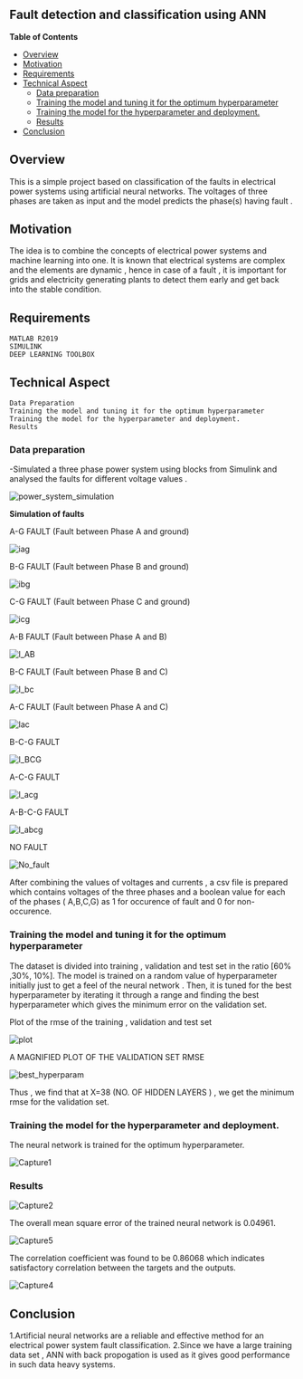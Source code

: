 ## Fault detection and classification using ANN







**Table of Contents**
- [Overview](#overview)
- [Motivation](#motivation)
- [Requirements](#requirements)
- [Technical Aspect](#technical-aspect)
  * [Data preparation](#data-preparation)
  * [Training the model and tuning it for the optimum hyperparameter](#training-the-model-and-tuning-it-for-the-optimum-hyperparameter)
  * [Training the model for the hyperparameter and deployment.](#training-the-model-for-the-hyperparameter-and-deployment)
  * [Results](#results)
- [Conclusion](#conclusion)


## Overview
This is a simple project based on classification of the faults in electrical power systems using artificial neural networks. The voltages of three phases are taken as input and  the model predicts the phase(s) having fault .

## Motivation
The idea is  to combine the concepts of  electrical power systems and machine learning into one. It is known that electrical systems are complex and the elements  are dynamic , hence  in case of a fault , it is important for grids and electricity generating plants to detect them early and get back into the  stable condition.

## Requirements

    MATLAB R2019
    SIMULINK
	DEEP LEARNING TOOLBOX







## Technical Aspect

    Data Preparation
    Training the model and tuning it for the optimum hyperparameter
    Training the model for the hyperparameter and deployment.
	Results

### Data preparation
-Simulated a three phase power system using blocks from Simulink and analysed the faults for different voltage values .

![power_system_simulation](https://user-images.githubusercontent.com/73178941/96730512-db1bee00-13d3-11eb-8655-a8c9f47a86af.PNG)


**Simulation of faults**


A-G FAULT (Fault between Phase A and ground)

![iag](https://user-images.githubusercontent.com/73178941/96731693-28e52600-13d5-11eb-9a1d-b6a672d531db.PNG)

B-G FAULT (Fault between Phase B and ground)


![ibg](https://user-images.githubusercontent.com/73178941/96731697-2b478000-13d5-11eb-8900-853b0ba9fbd6.PNG)

C-G FAULT (Fault between Phase C and ground)


![icg](https://user-images.githubusercontent.com/73178941/96731712-2e427080-13d5-11eb-9a64-afeb914ee8c4.PNG)



A-B FAULT (Fault between Phase A and B)


![I_AB](https://user-images.githubusercontent.com/73178941/96731761-3d292300-13d5-11eb-8c9f-979046a0e2aa.PNG)

B-C FAULT (Fault between Phase B and C)



![I_bc](https://user-images.githubusercontent.com/73178941/96731773-40241380-13d5-11eb-9536-87fe80ca966e.PNG)

A-C FAULT (Fault between Phase A and C)



![Iac](https://user-images.githubusercontent.com/73178941/96731797-474b2180-13d5-11eb-8055-7b7b78cb77e5.PNG)


B-C-G FAULT



![I_BCG](https://user-images.githubusercontent.com/73178941/96732004-82e5eb80-13d5-11eb-86d2-3a75e1b2e8ec.PNG)

A-C-G FAULT 



![I_acg](https://user-images.githubusercontent.com/73178941/96732023-87aa9f80-13d5-11eb-878d-4a47d249f5c0.PNG)



A-B-C-G FAULT




![I_abcg](https://user-images.githubusercontent.com/73178941/96732050-8da08080-13d5-11eb-82a9-7c7e637be87b.PNG)



NO FAULT


![No_fault](https://user-images.githubusercontent.com/73178941/96732065-91cc9e00-13d5-11eb-869d-479d260d7676.PNG)






After combining the values of voltages and currents , a csv file is prepared which contains voltages of the three phases and a boolean value for each of the phases ( A,B,C,G)  as  1 for occurence of fault  and 0 for non-occurence. 

### Training the model and tuning it for the optimum hyperparameter


The dataset is divided into training , validation and test set in the ratio 
[60% ,30%, 10%].
  The  model is trained on a  random value of hyperparameter initially just to get a feel of the neural network . Then, it is tuned for the best hyperparameter by iterating it through a range and finding the best hyperparameter which gives the minimum error on the validation set.

Plot of the rmse of the training , validation and test set


![plot](https://user-images.githubusercontent.com/73178941/96734671-67c8ab00-13d8-11eb-98d1-af08fd816c1b.PNG)


A MAGNIFIED PLOT  OF THE VALIDATION SET RMSE 

![best_hyperparam](https://user-images.githubusercontent.com/73178941/96734980-b24a2780-13d8-11eb-92a8-cd9c453f97fb.PNG)


Thus , we find that at X=38 (NO. OF HIDDEN LAYERS ) , we get the minimum rmse for the validation set.




### Training the model for the hyperparameter and deployment.

The neural network is trained for the optimum hyperparameter.






![Capture1](https://user-images.githubusercontent.com/73178941/96735407-2c7aac00-13d9-11eb-99b3-f95756bec266.PNG)



### Results

![Capture2](https://user-images.githubusercontent.com/73178941/96735918-ae6ad500-13d9-11eb-9f51-b5f33f5a4c28.PNG)

The overall mean square error of the trained neural network is 0.04961.

![Capture5](https://user-images.githubusercontent.com/73178941/96735928-b165c580-13d9-11eb-8ce5-14203e4456ae.PNG)



The correlation coefficient was found to be 0.86068 which indicates satisfactory correlation between the targets and the outputs.


![Capture4](https://user-images.githubusercontent.com/73178941/96735952-b75ba680-13d9-11eb-8072-6419121037a4.PNG)






## Conclusion

1.Artificial neural networks are a reliable and effective method for an electrical power system fault classification.
2.Since we have a large training data set , ANN with back propogation is used as it gives good performance in such data heavy systems.







